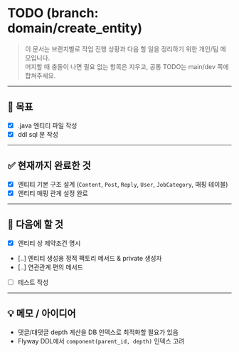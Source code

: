 # TODO (branch: domain/create_entity)

> 이 문서는 브랜치별로 작업 진행 상황과 다음 할 일을 정리하기 위한 개인/팀 메모입니다.  
> 머지할 때 충돌이 나면 필요 없는 항목은 지우고, 공통 TODO는 main/dev 쪽에 합쳐주세요.

---

## 📝 목표
- [x] .java 엔티티 파일 작성
- [x] ddl sql 문 작성

---

## ✅ 현재까지 완료한 것
- [x] 엔티티 기본 구조 설계 (`Content`, `Post`, `Reply`, `User`, `JobCategory`, 매핑 테이블)
- [x] 엔티티 매핑 관계 설정 완료 

---

## 📝 다음에 할 것
- [x] 엔티티 상 제약조건 명시
- [..] 엔티티 생성용 정적 팩토리 메서드 & private 생성자
- [..] 연관관계 편의 메서드
- [ ] 테스트 작성

---

## 💡 메모 / 아이디어
- 댓글/대댓글 depth 계산을 DB 인덱스로 최적화할 필요가 있음
- Flyway DDL에서 `component(parent_id, depth)` 인덱스 고려
